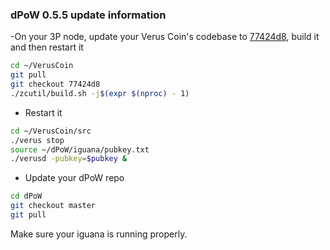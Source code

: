 ### dPoW 0.5.5 update information

-On your 3P node, update your Verus Coin's codebase to [77424d8](https://github.com/VerusCoin/VerusCoin/tree/77424d8a4ef7f582f73abf4fb1ff77e08d8d280a), build it and then restart it

```bash
cd ~/VerusCoin
git pull
git checkout 77424d8
./zcutil/build.sh -j$(expr $(nproc) - 1)
```

- Restart it

```bash
cd ~/VerusCoin/src
./verus stop
source ~/dPoW/iguana/pubkey.txt
./verusd -pubkey=$pubkey &
```

- Update your dPoW repo

```bash
cd dPoW
git checkout master
git pull
```

Make sure your iguana is running properly.
